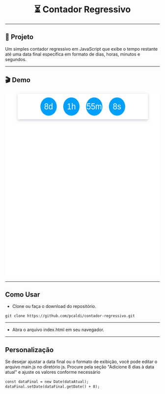 <h1 align="center">
   ⏳ Contador Regressivo
</h1>

---

## 📝 Projeto

Um simples contador regressivo em JavaScript que exibe o tempo restante até uma data final específica em formato de dias, horas, minutos e segundos.

---

## 🎬 Demo

<div align="center" >
   <img height="600" src="./.github/tela.png"/>
</div>

---

## Como Usar

- Clone ou faça o download do repositório.

```
git clone https://github.com/pcaldi/contador-regressivo.git

```
---

- Abra o arquivo index.html em seu navegador.

---

## Personalização
Se desejar ajustar a data final ou o formato de exibição, você pode editar o arquivo main.js no diretório js. Procure pela seção "Adicione 8 dias à data atual" e ajuste os valores conforme necessário


```
const dataFinal = new Date(dataAtual);
dataFinal.setDate(dataFinal.getDate() + 8);
```

